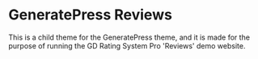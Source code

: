 # GeneratePress Reviews

This is a child theme for the GeneratePress theme, and it is made for the purpose of running the GD Rating System Pro 'Reviews' demo website.
